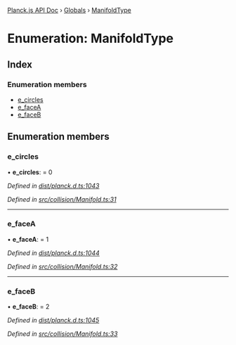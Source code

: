 [Planck.js API Doc](../README.md) › [Globals](../globals.md) › [ManifoldType](manifoldtype.md)

# Enumeration: ManifoldType

## Index

### Enumeration members

* [e_circles](manifoldtype.md#e_circles)
* [e_faceA](manifoldtype.md#e_facea)
* [e_faceB](manifoldtype.md#e_faceb)

## Enumeration members

###  e_circles

• **e_circles**: = 0

*Defined in [dist/planck.d.ts:1043](https://github.com/shakiba/planck.js/blob/7e469c4/dist/planck.d.ts#L1043)*

*Defined in [src/collision/Manifold.ts:31](https://github.com/shakiba/planck.js/blob/7e469c4/src/collision/Manifold.ts#L31)*

___

###  e_faceA

• **e_faceA**: = 1

*Defined in [dist/planck.d.ts:1044](https://github.com/shakiba/planck.js/blob/7e469c4/dist/planck.d.ts#L1044)*

*Defined in [src/collision/Manifold.ts:32](https://github.com/shakiba/planck.js/blob/7e469c4/src/collision/Manifold.ts#L32)*

___

###  e_faceB

• **e_faceB**: = 2

*Defined in [dist/planck.d.ts:1045](https://github.com/shakiba/planck.js/blob/7e469c4/dist/planck.d.ts#L1045)*

*Defined in [src/collision/Manifold.ts:33](https://github.com/shakiba/planck.js/blob/7e469c4/src/collision/Manifold.ts#L33)*
